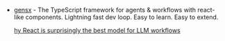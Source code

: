- [gensx](https://github.com/gensx-inc/gensx) - The TypeScript framework for agents & workflows with react-like components. Lightning fast dev loop. Easy to learn. Easy to extend.

  [hy React is surprisingly the best model for LLM workflows](https://www.gensx.com/blog/why-react-is-the-best-backend-workflow-engine)